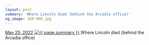 ```yaml
---
layout: post
summary: 'Where Lincoln died (behind the Arcadia office)'
og_image: 188-960.jpg
---
```


<p>
  <time>
    <a href="/188">May 25, 2022</a>
  </time>
  <a href="/188">
    <img src="{{ site.assets_url }}/188-480.jpg" srcset="{{ site.assets_url }}/188-240.jpg 240w, {{ site.assets_url }}/188-480.jpg 480w, {{ site.assets_url }}/188-720.jpg 720w, {{ site.assets_url }}/188-960.jpg 960w" sizes="(min-width: 700px) 50vw, calc(100vw - 2rem)" alt="{{ page.summary }}" />
  </a>
  <span>Where Lincoln died (behind the Arcadia office)</span>
</p>
